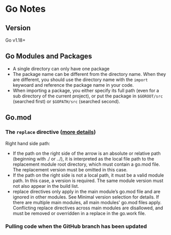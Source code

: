 # Go Notes

## Version
Go v1.18+

## Go Modules and Packages

- A single directory can only have one package
- The package name can be different from the directory name. When they are different, you should use the directory name with the `import` keywoard and reference the package name in your code. 
- When importing a package, you either specify its full path (even for a sub directory of the current project), or put the package in `$GOROOT/src` (searched first) or `$GOPATH/src` (searched second).

## Go.mod

### The `replace` directive ([more details](https://go.dev/ref/mod#go-mod-file-replace))
Right hand side path:
  - If the path on the right side of the arrow is an absolute or relative path (beginning with ./ or ../), it is interpreted as the local file path to the replacement module root directory, which must contain a go.mod file. The replacement version must be omitted in this case.
  - If the path on the right side is not a local path, it must be a valid module path. In this case, a version is required. The same module version must not also appear in the build list.
  - replace directives only apply in the main module’s go.mod file and are ignored in other modules. See Minimal version selection for details. If there are multiple main modules, all main modules' go.mod files apply. Conflicting replace directives across main modules are disallowed, and must be removed or overridden in a replace in the go.work file.

### Pulling code when the GitHub branch has been updated



